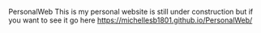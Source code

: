 ﻿PersonalWeb
This is my personal website is still under construction but if you want to see it go here https://michellesb1801.github.io/PersonalWeb/